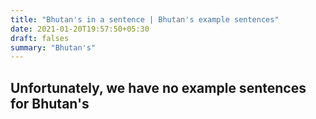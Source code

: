 ```yaml
---
title: "Bhutan's in a sentence | Bhutan's example sentences"
date: 2021-01-20T19:57:50+05:30
draft: falses
summary: "Bhutan's"
---
```

## Unfortunately, we have no example sentences for Bhutan's                 
